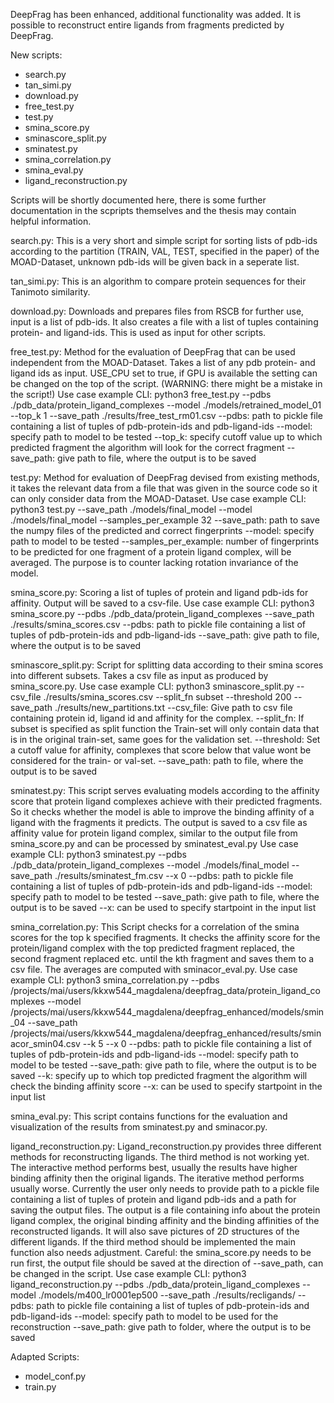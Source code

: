 DeepFrag has been enhanced, additional functionality was added. It is possible to reconstruct entire ligands from fragments predicted by DeepFrag.

New scripts:
- search.py
- tan_simi.py
- download.py
- free_test.py
- test.py
- smina_score.py
- sminascore_split.py
- sminatest.py
- smina_correlation.py
- smina_eval.py
- ligand_reconstruction.py

Scripts will be shortly documented here, there is some further documentation in the scpripts themselves and the thesis may contain helpful information.

search.py:
This is a very short and simple script for sorting lists of pdb-ids according to the partition (TRAIN, VAL, TEST, specified in the paper) of the MOAD-Dataset, unknown pdb-ids will be given back in a seperate list.

tan_simi.py:
This is an algorithm to compare protein sequences for their Tanimoto similarity.

download.py:
Downloads and prepares files from RSCB for further use, input is a list of pdb-ids. It also creates a file with a list of tuples containing protein- and ligand-ids. This is used as input for other scripts.

free_test.py:
Method for the evaluation of DeepFrag that can be used independent from the MOAD-Dataset. Takes a list of any pdb protein- and ligand ids as input. USE_CPU set to true, if GPU is available the setting can be changed on the top of the script. (WARNING: there might be a mistake in the script!)
Use case example CLI: python3 free_test.py --pdbs ./pdb_data/protein_ligand_complexes --model ./models/retrained_model_01 --top_k 1 --save_path ./results/free_test_rm01.csv
--pdbs: path to pickle file containing a list of tuples of pdb-protein-ids and pdb-ligand-ids
--model: specify path to model to be tested
--top_k: specify cutoff value up to which predicted fragment the algorithm will look for the correct fragment
--save_path: give path to file, where the output is to be saved

test.py:
Method for evaluation of DeepFrag devised from existing methods, it takes the relevant data from a file that was given in the source code so it can only consider data from the MOAD-Dataset.
Use case example CLI: python3 test.py --save_path ./models/final_model --model ./models/final_model --samples_per_example 32
--save_path: path to save the numpy files of the predicted and correct fingerprints
--model: specify path to model to be tested
--samples_per_example: number of fingerprints to be predicted for one fragment of a protein ligand complex, will be averaged. The purpose is to counter lacking rotation invariance of the model.

smina_score.py:
Scoring a list of tuples of protein and ligand pdb-ids for affinity. Output will be saved to a csv-file.
Use case example CLI: python3 smina_score.py --pdbs ./pdb_data/protein_ligand_complexes --save_path ./results/smina_scores.csv
--pdbs: path to pickle file containing a list of tuples of pdb-protein-ids and pdb-ligand-ids
--save_path: give path to file, where the output is to be saved

sminascore_split.py:
Script for splitting data according to their smina scores into different subsets. Takes a csv file as input as produced by smina_score.py. 
Use case example CLI: python3 sminascore_split.py --csv_file ./results/smina_scores.csv --split_fn subset --threshold 200 --save_path ./results/new_partitions.txt
--csv_file: Give path to csv file containing protein id, ligand id and affinity for the complex.
--split_fn: If subset is specified as split function the Train-set will only contain data that is in the original train-set, same goes for the validation set.
--threshold: Set a cutoff value for affinity, complexes that score below that value wont be considered for the train- or val-set.
--save_path: path to file, where the output is to be saved

sminatest.py:
This script serves evaluating models according to the affinity score that protein ligand complexes achieve with their predicted fragments. So it checks whether the model is able to improve the binding affinity of a ligand with the fragments it predicts.
The output is saved to a csv file as affinity value for protein ligand complex, similar to the output file from smina_score.py and can be processed by sminatest_eval.py
Use case example CLI: python3 sminatest.py --pdbs ./pdb_data/protein_ligand_complexes --model ./models/final_model --save_path ./results/sminatest_fm.csv --x 0
--pdbs: path to pickle file containing a list of tuples of pdb-protein-ids and pdb-ligand-ids
--model: specify path to model to be tested
--save_path: give path to file, where the output is to be saved
--x: can be used to specify startpoint in the input list

smina_correlation.py:
This Script checks for a correlation of the smina scores for the top k specified fragments. It checks the affinity score for the protein/ligand complex with the top predicted fragment replaced, the second fragment replaced etc. until the kth fragment and saves them to a csv file. The averages are computed with sminacor_eval.py.
Use case example CLI: python3 smina_correlation.py --pdbs /projects/mai/users/kkxw544_magdalena/deepfrag_data/protein_ligand_complexes --model /projects/mai/users/kkxw544_magdalena/deepfrag_enhanced/models/smin_04 --save_path /projects/mai/users/kkxw544_magdalena/deepfrag_enhanced/results/sminacor_smin04.csv --k 5 --x 0
--pdbs: path to pickle file containing a list of tuples of pdb-protein-ids and pdb-ligand-ids
--model: specify path to model to be tested
--save_path: give path to file, where the output is to be saved
--k: specify up to which top predicted fragment the algorithm will check the binding affinity score
--x: can be used to specify startpoint in the input list

smina_eval.py:
This script contains functions for the evaluation and visualization of the results from sminatest.py and sminacor.py.

ligand_reconstruction.py:
Ligand_reconstruction.py provides three different methods for reconstructing ligands. The third method is not working yet. The interactive method performs best, usually the results have higher binding affinity then the original ligands. The iterative method performs usually worse. Currently the user only needs to provide  path to a pickle file containing a list of tuples of protein and ligand pdb-ids and a path for saving the output files. 
The output is a file containing info about the protein ligand complex, the original binding affinity and the binding affinities of the reconstructed ligands. It will also save pictures of 2D structures of the different ligands.
If the third method should be implemented the main function also needs adjustment.
Careful: the smina_score.py needs to be run first, the output file should be saved at the direction of --save_path, can be changed in the script.
Use case example CLI: python3 ligand_reconstruction.py --pdbs ./pdb_data/protein_ligand_complexes --model ./models/m400_lr0001ep500 --save_path ./results/recligands/
--pdbs: path to pickle file containing a list of tuples of pdb-protein-ids and pdb-ligand-ids
--model: specify path to model to be used for the reconstruction
--save_path: give path to folder, where the output is to be saved

Adapted Scripts:
- model_conf.py
- train.py

